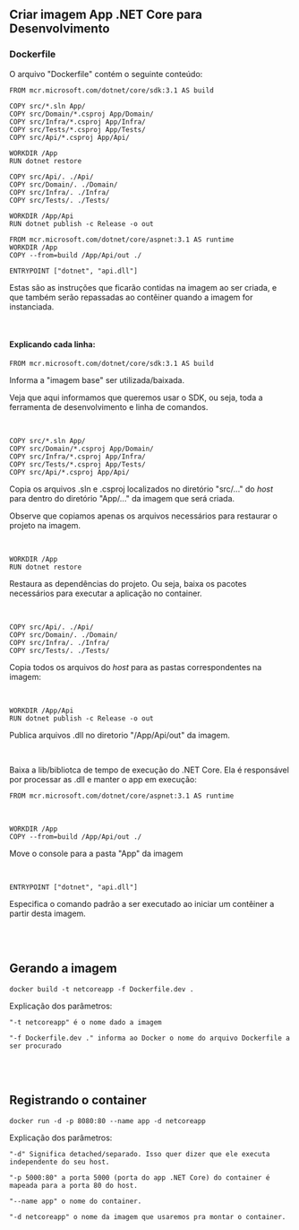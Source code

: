 ## Criar imagem App .NET Core para Desenvolvimento

### Dockerfile

O arquivo "Dockerfile" contém o seguinte conteúdo:

```
FROM mcr.microsoft.com/dotnet/core/sdk:3.1 AS build

COPY src/*.sln App/
COPY src/Domain/*.csproj App/Domain/
COPY src/Infra/*.csproj App/Infra/
COPY src/Tests/*.csproj App/Tests/
COPY src/Api/*.csproj App/Api/

WORKDIR /App
RUN dotnet restore

COPY src/Api/. ./Api/
COPY src/Domain/. ./Domain/
COPY src/Infra/. ./Infra/
COPY src/Tests/. ./Tests/

WORKDIR /App/Api
RUN dotnet publish -c Release -o out

FROM mcr.microsoft.com/dotnet/core/aspnet:3.1 AS runtime
WORKDIR /App
COPY --from=build /App/Api/out ./

ENTRYPOINT ["dotnet", "api.dll"]
``` 

Estas são as instruções que ficarão contidas na imagem ao ser criada, e que também serão repassadas ao contêiner quando a imagem for instanciada.


<br>

#### Explicando cada linha:
```
FROM mcr.microsoft.com/dotnet/core/sdk:3.1 AS build
``` 
Informa a "imagem base" ser utilizada/baixada.

Veja que aqui informamos que queremos usar o SDK, ou seja, toda a ferramenta de desenvolvimento e linha de comandos.


<br>

```
COPY src/*.sln App/
COPY src/Domain/*.csproj App/Domain/
COPY src/Infra/*.csproj App/Infra/
COPY src/Tests/*.csproj App/Tests/
COPY src/Api/*.csproj App/Api/
``` 

Copia os arquivos .sln e .csproj localizados no diretório "src/..." do _host_ para dentro do diretório "App/..." da imagem que será criada.

Observe que copiamos apenas os arquivos necessários para restaurar o projeto na imagem.


<br>

```
WORKDIR /App
RUN dotnet restore
``` 
Restaura as dependências do projeto. Ou seja, baixa os pacotes necessários para executar a aplicação no container.


<br>

```
COPY src/Api/. ./Api/
COPY src/Domain/. ./Domain/
COPY src/Infra/. ./Infra/
COPY src/Tests/. ./Tests/
``` 
Copia todos os arquivos do _host_ para as pastas correspondentes na imagem:


<br>

```
WORKDIR /App/Api
RUN dotnet publish -c Release -o out
``` 
Publica arquivos .dll no diretorio "/App/Api/out" da imagem.


<br>

Baixa a lib/bibliotca de tempo de execução do .NET Core. Ela é responsável por processar as .dll e manter o app em execução:
```
FROM mcr.microsoft.com/dotnet/core/aspnet:3.1 AS runtime
```


<br>

```
WORKDIR /App
COPY --from=build /App/Api/out ./
```
Move o console para a pasta "App" da imagem


<br>

```
ENTRYPOINT ["dotnet", "api.dll"]
```
Especifica o comando padrão a ser executado ao iniciar um contêiner a partir desta imagem.




<br>
<br>

## Gerando a imagem
```
docker build -t netcoreapp -f Dockerfile.dev .
```

Explicação dos parâmetros:
```
"-t netcoreapp" é o nome dado a imagem

"-f Dockerfile.dev ." informa ao Docker o nome do arquivo Dockerfile a ser procurado
```




<br>
<br>

## Registrando o container
```
docker run -d -p 8080:80 --name app -d netcoreapp
```

Explicação dos parâmetros:

```
"-d" Significa detached/separado. Isso quer dizer que ele executa independente do seu host.

"-p 5000:80" a porta 5000 (porta do app .NET Core) do container é mapeada para a porta 80 do host.

"--name app" o nome do container.

"-d netcoreapp" o nome da imagem que usaremos pra montar o container.
```

